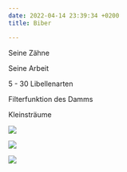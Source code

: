 ```yaml
---
date: 2022-04-14 23:39:34 +0200
title: Biber

---
```

Seine Zähne  
  
Seine Arbeit

5 - 30 Libellenarten  
  
Filterfunktion des Damms  
  
Kleinsträume  
  
![](/unendlichkeitsfiktion/uploads/pxl_20220414_130923413.jpg)

![](/unendlichkeitsfiktion/uploads/pxl_20220414_130854660.jpg)

![](/unendlichkeitsfiktion/uploads/pxl_20220414_115903135.jpg)